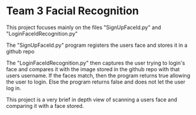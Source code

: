 # Team 3 Facial Recognition 

This project focuses mainly on the files "SignUpFaceId.py" and "LoginFaceIdRecognition.py"

The "SignUpFaceId.py" program registers the users face and stores it in a github repo

The "LoginFaceIdRecognition.py" then captures the user trying to login's face and compares it with the image stored in the github repo with that users username.
If the faces match, then the program returns true allowing the user to login. 
Else the program returns false and does not let the user log in.

This project is a very brief in depth view of scanning a users face and comparing it with a face stored.
